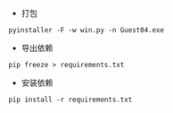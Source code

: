 - 打包
```
pyinstaller -F -w win.py -n Guest04.exe
```
- 导出依赖

```
pip freeze > requirements.txt
```

- 安装依赖

```
pip install -r requirements.txt
```